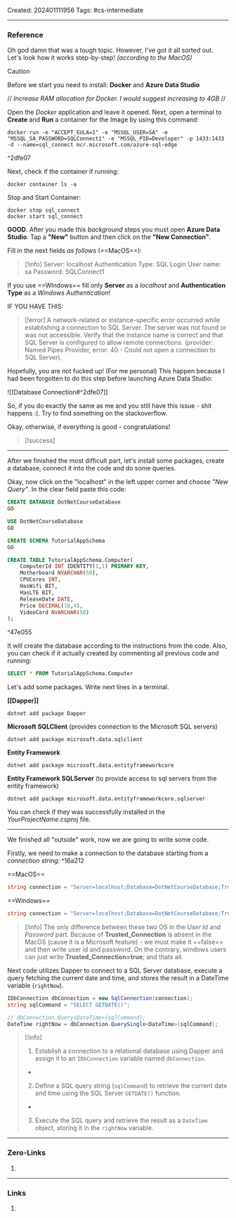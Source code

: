 Created: 202401111956
Tags: #cs-intermediate 

---
### Reference

Oh god damn that was a tough topic. However, I've got it all sorted out. Let's look how it works step-by-step! *(according to the MacOS)*

>[!caution]
Before we start you need to install: **Docker** and **Azure Data Studio**

// *Increase RAM allocation for Docker. I would suggest increasing to 4GB* //

Open the *Docker* application and leave it opened. Next, open a terminal to **Create** and **Run** a container for the Image by using this command:

```shell
docker run -e "ACCEPT_EULA=1" -e "MSSQL_USER=SA" -e "MSSQL_SA_PASSWORD=SQLConnect1" -e "MSSQL_PID=Developer" -p 1433:1433 -d --name=sql_connect mcr.microsoft.com/azure-sql-edge
```

^2dfe07

Next, check if the container if running:

```shell
docker container ls -a
```

Stop and Start Container:

```shell
docker stop sql_connect
docker start sql_connect
```

**GOOD**. After you made this *background* steps you must open **Azure Data Studio**. 
Tap a **"New"** button and then click on the **"New Connection"**. 

Fill in the next fields *as follows* (==MacOS==):

>[!info]
>Server: localhost
>Authentication Type: SQL Login
>User name: sa
>Password: SQLConnect1

If you use ==WIndows== fill only **Server** as a *localhost* and **Authentication Type** as a *Windows Authentication*! 

IF YOU HAVE THIS:

>[!error]
>A network-related or instance-specific error occurred while establishing a connection to SQL Server. The server was not found or was not accessible. Verify that the instance name is correct and that SQL Server is configured to allow remote connections. (provider: Named Pipes Provider, error: 40 - Could not open a connection to SQL Server).

Hopefully, you are not fucked up! (For me personal) This happen because I had been forgotten to do this step before launching Azure Data Studio:

![[Database Connection#^2dfe07]]

So, if you do exactly the same as me and you still have this issue - shit happens :(. Try to find something on the stackoverflow. 

Okay, otherwise, if everything is good - congratulations!

>[!success]

* * *
After we finished the most difficult part, let's install some packages, create a database, connect it into the code and do some queries. 

Okay, now click on the "localhost" in the left upper corner and choose *"New Query"*. In the clear field paste this code:

```sql
CREATE DATABASE DotNetCourseDatabase
GO

USE DotNetCourseDatabase
GO

CREATE SCHEMA TutorialAppSchema
GO

CREATE TABLE TutorialAppSchema.Computer(
    ComputerId INT IDENTITY(1,1) PRIMARY KEY,
    Motherboard NVARCHAR(50),
    CPUCores INT,
    HasWifi BIT,
    HasLTE BIT,
    ReleaseDate DATE,
    Price DECIMAL(18,4),
    VideoCard NVARCHAR(50)
);
```

^47e055

It will create the database according to the instructions from the code. Also, you can check if it actually created by commenting all previous code and running:

```sql
SELECT * FROM TutorialAppSchema.Computer
```

Let's add some packages. Write next lines in a terminal. 

**[[Dapper]]**
```shell
dotnet add package Dapper
```

**Microsoft SQLClient** (provides connection to the Microsoft SQL servers)
```shell
dotnet add package microsoft.data.sqlclient
```

**Entity Framework**
```shell
dotnet add package microsoft.data.entityframeworkcore
```

**Entity Framework SQLServer** (to provide access to sql servers from the entity framework) 
```shell
dotnet add package microsoft.data.entityframeworkcore.sqlserver
```

You can check if they was successfully installed in the *YourProjectName.csproj* file. 

* * *

We finished all "outside" work, now we are going to write some code. 

Firstly, we need to make a connection to the database starting from a *connection string:* ^16a212

==MacOS==
```cs
string connection = "Server=localhost;Database=DotNetCourseDatabase;TrustServerCertificate=true;Trusted_Connection=false;User Id=sa;Password=SQLConnect1;";
```

==Windows==
```cs
string connection = "Server=localhost;Database=DotNetCourseDatabase;TrustServerCertificate=true;Trusted_Connection=true;Password=SQLConnect1;";
```

>[!info]
>The only difference between these two OS in the *User Id* and *Password* part. Because of **Trusted_Connection** is absent in the MacOS (cause it is a Microsoft feature) - we must make it ==false== and then write user id and password. On the contrary, windows users can just write **Trusted_Connection=true**; and thats all. 

Next code utilizes Dapper to connect to a SQL Server database, execute a query fetching the current date and time, and stores the result in a DateTime variable (`rightNow`).

```cs
IDbConnection dbConnection = new SqlConnection(connection);
string sqlCommand = "SELECT GETDATE()"; 

// dbConnection.Query<DateTime>(sqlCommand);
DateTime rightNow = dbConnection.QuerySingle<DateTime>(sqlCommand);
```

>[!info]
>1. Establish a connection to a relational database using Dapper and assign it to an `IDbConnection` variable named `dbConnection`.
>   -
>   
>2. Define a SQL query string (`sqlCommand`) to retrieve the current date and time using the SQL Server `GETDATE()` function.
>   -
> 
>3. Execute the SQL query and retrieve the result as a `DateTime` object, storing it in the `rightNow` variable.


---
### Zero-Links

1. 

-------
### Links

1. 